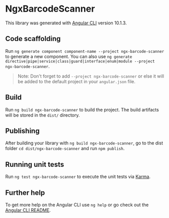 # NgxBarcodeScanner

This library was generated with [Angular CLI](https://github.com/angular/angular-cli) version 10.1.3.

## Code scaffolding

Run `ng generate component component-name --project ngx-barcode-scanner` to generate a new component. You can also use `ng generate directive|pipe|service|class|guard|interface|enum|module --project ngx-barcode-scanner`.
> Note: Don't forget to add `--project ngx-barcode-scanner` or else it will be added to the default project in your `angular.json` file. 

## Build

Run `ng build ngx-barcode-scanner` to build the project. The build artifacts will be stored in the `dist/` directory.

## Publishing

After building your library with `ng build ngx-barcode-scanner`, go to the dist folder `cd dist/ngx-barcode-scanner` and run `npm publish`.

## Running unit tests

Run `ng test ngx-barcode-scanner` to execute the unit tests via [Karma](https://karma-runner.github.io).

## Further help

To get more help on the Angular CLI use `ng help` or go check out the [Angular CLI README](https://github.com/angular/angular-cli/blob/master/README.md).
